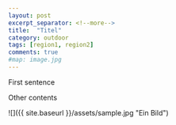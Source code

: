 ```yaml
---
layout: post
excerpt_separator: <!--more-->
title:  "Titel"
category: outdoor
tags: [region1, region2]
comments: true
#map: image.jpg
---
```

First sentence

<!--more-->

Other contents

![]({{ site.baseurl }}/assets/sample.jpg "Ein Bild")
